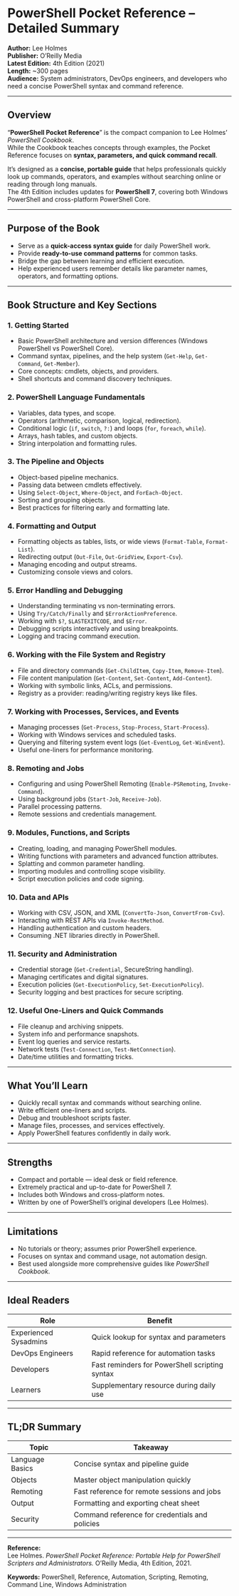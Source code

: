 # PowerShell Pocket Reference – Detailed Summary

**Author:** Lee Holmes  
**Publisher:** O’Reilly Media  
**Latest Edition:** 4th Edition (2021)  
**Length:** ~300 pages  
**Audience:** System administrators, DevOps engineers, and developers who need a concise PowerShell syntax and command reference.

---

## Overview

“**PowerShell Pocket Reference**” is the compact companion to Lee Holmes’ *PowerShell Cookbook*.  
While the Cookbook teaches concepts through examples, the Pocket Reference focuses on **syntax, parameters, and quick command recall**.  

It’s designed as a **concise, portable guide** that helps professionals quickly look up commands, operators, and examples without searching online or reading through long manuals.  
The 4th Edition includes updates for **PowerShell 7**, covering both Windows PowerShell and cross-platform PowerShell Core.

---

## Purpose of the Book

- Serve as a **quick-access syntax guide** for daily PowerShell work.  
- Provide **ready-to-use command patterns** for common tasks.  
- Bridge the gap between learning and efficient execution.  
- Help experienced users remember details like parameter names, operators, and formatting options.

---

## Book Structure and Key Sections

### **1. Getting Started**
- Basic PowerShell architecture and version differences (Windows PowerShell vs PowerShell Core).  
- Command syntax, pipelines, and the help system (`Get-Help`, `Get-Command`, `Get-Member`).  
- Core concepts: cmdlets, objects, and providers.  
- Shell shortcuts and command discovery techniques.

### **2. PowerShell Language Fundamentals**
- Variables, data types, and scope.  
- Operators (arithmetic, comparison, logical, redirection).  
- Conditional logic (`if`, `switch`, `?:`) and loops (`for`, `foreach`, `while`).  
- Arrays, hash tables, and custom objects.  
- String interpolation and formatting rules.

### **3. The Pipeline and Objects**
- Object-based pipeline mechanics.  
- Passing data between cmdlets effectively.  
- Using `Select-Object`, `Where-Object`, and `ForEach-Object`.  
- Sorting and grouping objects.  
- Best practices for filtering early and formatting late.

### **4. Formatting and Output**
- Formatting objects as tables, lists, or wide views (`Format-Table`, `Format-List`).  
- Redirecting output (`Out-File`, `Out-GridView`, `Export-Csv`).  
- Managing encoding and output streams.  
- Customizing console views and colors.

### **5. Error Handling and Debugging**
- Understanding terminating vs non-terminating errors.  
- Using `Try/Catch/Finally` and `$ErrorActionPreference`.  
- Working with `$?`, `$LASTEXITCODE`, and `$Error`.  
- Debugging scripts interactively and using breakpoints.  
- Logging and tracing command execution.

### **6. Working with the File System and Registry**
- File and directory commands (`Get-ChildItem`, `Copy-Item`, `Remove-Item`).  
- File content manipulation (`Get-Content`, `Set-Content`, `Add-Content`).  
- Working with symbolic links, ACLs, and permissions.  
- Registry as a provider: reading/writing registry keys like files.

### **7. Working with Processes, Services, and Events**
- Managing processes (`Get-Process`, `Stop-Process`, `Start-Process`).  
- Working with Windows services and scheduled tasks.  
- Querying and filtering system event logs (`Get-EventLog`, `Get-WinEvent`).  
- Useful one-liners for performance monitoring.

### **8. Remoting and Jobs**
- Configuring and using PowerShell Remoting (`Enable-PSRemoting`, `Invoke-Command`).  
- Using background jobs (`Start-Job`, `Receive-Job`).  
- Parallel processing patterns.  
- Remote sessions and credentials management.

### **9. Modules, Functions, and Scripts**
- Creating, loading, and managing PowerShell modules.  
- Writing functions with parameters and advanced function attributes.  
- Splatting and common parameter handling.  
- Importing modules and controlling scope visibility.  
- Script execution policies and code signing.

### **10. Data and APIs**
- Working with CSV, JSON, and XML (`ConvertTo-Json`, `ConvertFrom-Csv`).  
- Interacting with REST APIs via `Invoke-RestMethod`.  
- Handling authentication and custom headers.  
- Consuming .NET libraries directly in PowerShell.

### **11. Security and Administration**
- Credential storage (`Get-Credential`, SecureString handling).  
- Managing certificates and digital signatures.  
- Execution policies (`Get-ExecutionPolicy`, `Set-ExecutionPolicy`).  
- Security logging and best practices for secure scripting.

### **12. Useful One-Liners and Quick Commands**
- File cleanup and archiving snippets.  
- System info and performance snapshots.  
- Event log queries and service restarts.  
- Network tests (`Test-Connection`, `Test-NetConnection`).  
- Date/time utilities and formatting tricks.

---

## What You’ll Learn

- Quickly recall syntax and commands without searching online.  
- Write efficient one-liners and scripts.  
- Debug and troubleshoot scripts faster.  
- Manage files, processes, and services effectively.  
- Apply PowerShell features confidently in daily work.

---

## Strengths

- Compact and portable — ideal desk or field reference.  
- Extremely practical and up-to-date for PowerShell 7.  
- Includes both Windows and cross-platform notes.  
- Written by one of PowerShell’s original developers (Lee Holmes).

---

## Limitations

- No tutorials or theory; assumes prior PowerShell experience.  
- Focuses on syntax and command usage, not automation design.  
- Best used alongside more comprehensive guides like *PowerShell Cookbook*.

---

## Ideal Readers

| Role | Benefit |
|------|----------|
| Experienced Sysadmins | Quick lookup for syntax and parameters |
| DevOps Engineers | Rapid reference for automation tasks |
| Developers | Fast reminders for PowerShell scripting syntax |
| Learners | Supplementary resource during daily use |

---

## TL;DR Summary

| Topic | Takeaway |
|--------|-----------|
| Language Basics | Concise syntax and pipeline guide |
| Objects | Master object manipulation quickly |
| Remoting | Fast reference for remote sessions and jobs |
| Output | Formatting and exporting cheat sheet |
| Security | Command reference for credentials and policies |

---

**Reference:**  
Lee Holmes. *PowerShell Pocket Reference: Portable Help for PowerShell Scripters and Administrators.* O’Reilly Media, 4th Edition, 2021.

**Keywords:** PowerShell, Reference, Automation, Scripting, Remoting, Command Line, Windows Administration
